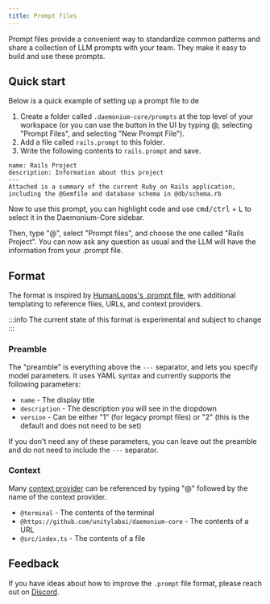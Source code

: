 ```yaml
---
title: Prompt files
---
```


Prompt files provide a convenient way to standardize common patterns and share a collection of LLM prompts with your team. They make it easy to build and use these prompts.

## Quick start

<!-- :::tip[Prompt library]
To assist you in getting started, [we've curated a small library of `.prompt` files](https://github.com/unitylabai/prompt-file-examples). We encourage community contributions to this repository, so please consider opening up a pull request with your own prompts!
::: -->

Below is a quick example of setting up a prompt file to de

1. Create a folder called `.daemonium-core/prompts` at the top level of your workspace (or you can use the button in the UI by typing @, selecting "Prompt Files", and selecting "New Prompt File").
2. Add a file called `rails.prompt` to this folder.
3. Write the following contents to `rails.prompt` and save.

```
name: Rails Project
description: Information about this project
---
Attached is a summary of the current Ruby on Rails application, including the @Gemfile and database schema in @db/schema.rb
```

Now to use this prompt, you can highlight code and use <kbd>cmd/ctrl</kbd> + <kbd>L</kbd> to select it in the Daemonium-Core sidebar.

Then, type "@", select "Prompt files", and choose the one called "Rails Project". You can now ask any question as usual and the LLM will have the information from your .prompt file.

## Format

The format is inspired by [HumanLoops's .prompt file](https://docs.humanloop.com/docs/prompt-file-format), with additional templating to reference files, URLs, and context providers.

:::info
The current state of this format is experimental and subject to change
:::

### Preamble

The "preamble" is everything above the `---` separator, and lets you specify model parameters. It uses YAML syntax and currently supports the following parameters:

- `name` - The display title
- `description` - The description you will see in the dropdown
- `version` - Can be either "1" (for legacy prompt files) or "2" (this is the default and does not need to be set)

If you don't need any of these parameters, you can leave out the preamble and do not need to include the `---` separator.

### Context

Many [context provider](../context-providers.md) can be referenced by typing "@" followed by the name of the context provider.

- `@terminal` - The contents of the terminal
- `@https://github.com/unitylabai/daemonium-core` - The contents of a URL
- `@src/index.ts` - The contents of a file

## Feedback

If you have ideas about how to improve the `.prompt` file format, please reach out on [Discord](https://discord.gg/NWtdYexhMs).
